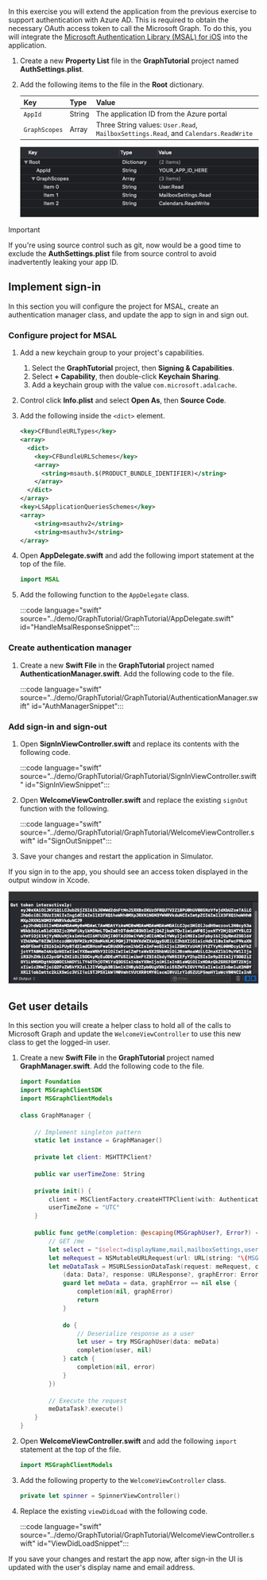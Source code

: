 <!-- markdownlint-disable MD002 MD041 -->

In this exercise you will extend the application from the previous exercise to support authentication with Azure AD. This is required to obtain the necessary OAuth access token to call the Microsoft Graph. To do this, you will integrate the [Microsoft Authentication Library (MSAL) for iOS](https://github.com/AzureAD/microsoft-authentication-library-for-objc) into the application.

1. Create a new **Property List** file in the **GraphTutorial** project named **AuthSettings.plist**.
1. Add the following items to the file in the **Root** dictionary.

    | Key | Type | Value |
    |-----|------|-------|
    | `AppId` | String | The application ID from the Azure portal |
    | `GraphScopes` | Array | Three String values: `User.Read`, `MailboxSettings.Read`, and `Calendars.ReadWrite` |

    ![A screenshot of the AuthSettings.plist file in Xcode](images/auth-settings.png)

> [!IMPORTANT]
> If you're using source control such as git, now would be a good time to exclude the **AuthSettings.plist** file from source control to avoid inadvertently leaking your app ID.

## Implement sign-in

In this section you will configure the project for MSAL, create an authentication manager class, and update the app to sign in and sign out.

### Configure project for MSAL

1. Add a new keychain group to your project's capabilities.
    1. Select the **GraphTutorial** project, then **Signing & Capabilities**.
    1. Select **+ Capability**, then double-click **Keychain Sharing**.
    1. Add a keychain group with the value `com.microsoft.adalcache`.

1. Control click **Info.plist** and select **Open As**, then **Source Code**.
1. Add the following inside the `<dict>` element.

    ```xml
    <key>CFBundleURLTypes</key>
    <array>
      <dict>
        <key>CFBundleURLSchemes</key>
        <array>
          <string>msauth.$(PRODUCT_BUNDLE_IDENTIFIER)</string>
        </array>
      </dict>
    </array>
    <key>LSApplicationQueriesSchemes</key>
    <array>
        <string>msauthv2</string>
        <string>msauthv3</string>
    </array>
    ```

1. Open **AppDelegate.swift** and add the following import statement at the top of the file.

    ```Swift
    import MSAL
    ```

1. Add the following function to the `AppDelegate` class.

    :::code language="swift" source="../demo/GraphTutorial/GraphTutorial/AppDelegate.swift" id="HandleMsalResponseSnippet":::

### Create authentication manager

1. Create a new **Swift File** in the **GraphTutorial** project named **AuthenticationManager.swift**. Add the following code to the file.

    :::code language="swift" source="../demo/GraphTutorial/GraphTutorial/AuthenticationManager.swift" id="AuthManagerSnippet":::

### Add sign-in and sign-out

1. Open **SignInViewController.swift** and replace its contents with the following code.

    :::code language="swift" source="../demo/GraphTutorial/GraphTutorial/SignInViewController.swift" id="SignInViewSnippet":::

1. Open **WelcomeViewController.swift** and replace the existing `signOut` function with the following.

    :::code language="swift" source="../demo/GraphTutorial/GraphTutorial/WelcomeViewController.swift" id="SignOutSnippet":::

1. Save your changes and restart the application in Simulator.

If you sign in to the app, you should see an access token displayed in the output window in Xcode.

![A screenshot of the output window in Xcode showing an access token](images/access-token-output.png)

## Get user details

In this section you will create a helper class to hold all of the calls to Microsoft Graph and update the `WelcomeViewController` to use this new class to get the logged-in user.

1. Create a new **Swift File** in the **GraphTutorial** project named **GraphManager.swift**. Add the following code to the file.

    ```Swift
    import Foundation
    import MSGraphClientSDK
    import MSGraphClientModels

    class GraphManager {

        // Implement singleton pattern
        static let instance = GraphManager()

        private let client: MSHTTPClient?

        public var userTimeZone: String

        private init() {
            client = MSClientFactory.createHTTPClient(with: AuthenticationManager.instance)
            userTimeZone = "UTC"
        }

        public func getMe(completion: @escaping(MSGraphUser?, Error?) -> Void) {
            // GET /me
            let select = "$select=displayName,mail,mailboxSettings,userPrincipalName"
            let meRequest = NSMutableURLRequest(url: URL(string: "\(MSGraphBaseURL)/me?\(select)")!)
            let meDataTask = MSURLSessionDataTask(request: meRequest, client: self.client, completion: {
                (data: Data?, response: URLResponse?, graphError: Error?) in
                guard let meData = data, graphError == nil else {
                    completion(nil, graphError)
                    return
                }

                do {
                    // Deserialize response as a user
                    let user = try MSGraphUser(data: meData)
                    completion(user, nil)
                } catch {
                    completion(nil, error)
                }
            })

            // Execute the request
            meDataTask?.execute()
        }
    }
    ```

1. Open **WelcomeViewController.swift** and add the following `import` statement at the top of the file.

    ```Swift
    import MSGraphClientModels
    ```

1. Add the following property to the `WelcomeViewController` class.

    ```Swift
    private let spinner = SpinnerViewController()
    ```

1. Replace the existing `viewDidLoad` with the following code.

    :::code language="swift" source="../demo/GraphTutorial/GraphTutorial/WelcomeViewController.swift" id="ViewDidLoadSnippet":::

If you save your changes and restart the app now, after sign-in the UI is updated with the user's display name and email address.
